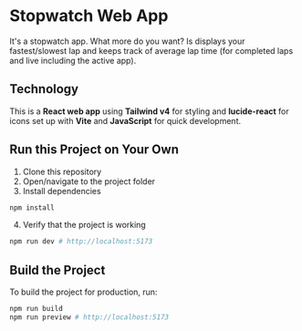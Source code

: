 # Stopwatch Web App

It's a stopwatch app. What more do you want? Is displays your fastest/slowest lap and keeps track of average lap time (for completed laps and live including the active app).

## Technology

This is a **React web app** using **Tailwind v4** for styling and **lucide-react** for icons set up with **Vite** and **JavaScript** for quick development.

## Run this Project on Your Own

1. Clone this repository
2. Open/navigate to the project folder
3. Install dependencies

```bash
npm install
```

4. Verify that the project is working

```bash
npm run dev # http://localhost:5173
```

## Build the Project

To build the project for production, run:

```bash
npm run build
npm run preview # http://localhost:5173
```